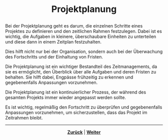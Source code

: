 # <p align="center">Projektplanung</p>

Bei der Projektplanung geht es darum, die einzelnen Schritte eines Projektes zu definieren und den zeitlichen Rahmen festzulegen. Dabei ist es wichtig, die Aufgaben in kleinere, überschaubare Einheiten zu unterteilen und diese dann in einem Zeitplan festzuhalten.

Dies hilft nicht nur bei der Organisation, sondern auch bei der Überwachung des Fortschritts und der Einhaltung von Fristen.

Die Projektplanung ist ein wichtiger Bestandteil des Zeitmanagements, da sie es ermöglicht, den Überblick über alle Aufgaben und deren Fristen zu behalten. Sie hilft dabei, Engpässe frühzeitig zu erkennen und gegebenenfalls Anpassungen vorzunehmen.

Die Projektplanung ist ein kontinuierlicher Prozess, der während des gesamten Projekts immer wieder angepasst werden sollte.

Es ist wichtig, regelmäßig den Fortschritt zu überprüfen und gegebenenfalls Anpassungen vorzunehmen, um sicherzustellen, dass das Projekt im Zeitrahmen bleibt.

---

<p align="center"><a href="/docs/07-methoden_und_projekte/01-projektmanagement/01-zeitmanagement/README.md"><strong>Zurück</strong></a> | <a href="/docs/07-methoden_und_projekte/01-projektmanagement/02-planung/01-antrag/README.md"><strong>Weiter</strong></a></p>
